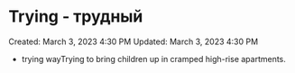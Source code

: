 # Trying - трудный

Created: March 3, 2023 4:30 PM
Updated: March 3, 2023 4:30 PM

- trying wayTrying to bring children up in cramped high-rise apartments.